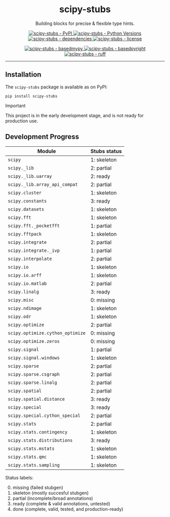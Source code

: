 <h1 align="center">scipy-stubs</h1>

<p align="center">
    Building blocks for precise & flexible type hints.
</p>

<p align="center">
    <a href="https://pypi.org/project/scipy-stubs/">
        <img
            alt="scipy-stubs - PyPI"
            src="https://img.shields.io/pypi/v/scipy-stubs?style=flat&color=olive"
        />
    </a>
    <a href="https://github.com/jorenham/scipy-stubs">
        <img
            alt="scipy-stubs - Python Versions"
            src="https://img.shields.io/pypi/pyversions/scipy-stubs?style=flat"
        />
    </a>
    <a href="https://github.com/jorenham/scipy-stubs">
        <img
            alt="scipy-stubs - dependencies"
            src="https://img.shields.io/librariesio/github/jorenham/scipy-stubs?style=flat&color=violet"
        />
    </a>
    <a href="https://github.com/jorenham/scipy-stubs">
        <img
            alt="scipy-stubs - license"
            src="https://img.shields.io/github/license/jorenham/scipy-stubs?style=flat"
        />
    </a>
</p>
<p align="center">
    <!-- TODO -->
    <!-- <a href="https://github.com/jorenham/scipy-stubs/actions?query=workflow%3ACI">
        <img
            alt="scipy-stubs - CI"
            src="https://github.com/jorenham/scipy-stubs/workflows/CI/badge.svg"
        />
    </a> -->
    <!-- TODO -->
    <!-- <a href="https://github.com/pre-commit/pre-commit">
        <img
            alt="scipy-stubs - pre-commit"
            src="https://img.shields.io/badge/pre--commit-enabled-teal?logo=pre-commit"
        />
    </a> -->
    <a href="https://github.com/KotlinIsland/basedmypy">
        <img
            alt="scipy-stubs - basedmypy"
            src="https://img.shields.io/badge/basedmypy-checked-fd9002"
        />
    </a>
    <a href="https://detachhead.github.io/basedpyright">
        <img
            alt="scipy-stubs - basedpyright"
            src="https://img.shields.io/badge/basedpyright-checked-42b983"
        />
    </a>
    <a href="https://github.com/astral-sh/ruff">
        <img
            alt="scipy-stubs - ruff"
            src="https://img.shields.io/endpoint?url=https://raw.githubusercontent.com/astral-sh/ruff/main/assets/badge/v2.json"
        />
    </a>
</p>

---

## Installation

The `scipy-stubs` package is available as on PyPI:

```shell
pip install scipy-stubs
```

> [!IMPORTANT]
> This project is in the early development stage, and is not ready for production use.

## Development Progress

| Module                            | Stubs status    |
|---------------------------------- |---------------- |
| `scipy`                           | 1: skeleton     |
| `scipy._lib`                      | 2: partial      |
| `scipy._lib.uarray`               | 2: ready        |
| `scipy._lib.array_api_compat`     | 2: partial      |
| `scipy.cluster`                   | 1: skeleton     |
| `scipy.constants`                 | 3: ready        |
| `scipy.datasets`                  | 1: skeleton     |
| `scipy.fft`                       | 1: skeleton     |
| `scipy.fft._pocketfft`            | 1: partial      |
| `scipy.fftpack`                   | 1: skeleton     |
| `scipy.integrate`                 | 2: partial      |
| `scipy.integrate._ivp`            | 1: partial      |
| `scipy.interpolate`               | 2: partial      |
| `scipy.io`                        | 1: skeleton     |
| `scipy.io.arff`                   | 1: skeleton     |
| `scipy.io.matlab`                 | 2: partial      |
| `scipy.linalg`                    | 3: ready        |
| `scipy.misc`                      | 0: missing      |
| `scipy.ndimage`                   | 1: skeleton     |
| `scipy.odr`                       | 1: skeleton     |
| `scipy.optimize`                  | 2: partial      |
| `scipy.optimize.cython_optimize`  | 0: missing      |
| `scipy.optimize.zeros`            | 0: missing      |
| `scipy.signal`                    | 1: partial      |
| `scipy.signal.windows`            | 1: skeleton     |
| `scipy.sparse`                    | 2: partial      |
| `scipy.sparse.csgraph`            | 2: partial      |
| `scipy.sparse.linalg`             | 2: partial      |
| `scipy.spatial`                   | 2: partial      |
| `scipy.spatial.distance`          | 3: ready        |
| `scipy.special`                   | 3: ready        |
| `scipy.special.cython_special`    | 2: partial      |
| `scipy.stats`                     | 2: partial      |
| `scipy.stats.contingency`         | 1: skeleton     |
| `scipy.stats.distributions`       | 3: ready        |
| `scipy.stats.mstats`              | 1: skeleton     |
| `scipy.stats.qmc`                 | 1: skeleton     |
| `scipy.stats.sampling`            | 1: skeleton     |

Status labels:

0. missing (failed stubgen)
1. skeleton (mostly succesful stubgen)
2. partial (incomplete/broad annotations)
3. ready (complete & valid annotations, untested)
4. done (complete, valid, tested, and production-ready)
